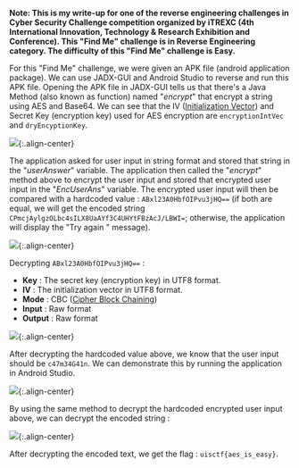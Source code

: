 **Note: This is my write-up for one of the reverse engineering challenges in Cyber Security Challenge competition organized by iTREXC (4th International Innovation, Technology & Research Exhibition and Conference). This "Find Me" challenge is in Reverse Engineering category. The difficulty of this "Find Me" challenge is Easy.**

For this "Find Me" challenge, we were given an APK file (android application package). We can use JADX-GUI and Android Studio to reverse and run this APK file. Opening the APK file in JADX-GUI tells us that there's a Java Method (also known as function) named "*encrypt*" that encrypt a string using AES and Base64. We can see that the IV ([Initialization Vector](https://en.wikipedia.org/wiki/Initialization_vector)) and Secret Key (encryption key) used for AES encryption are `encryptionIntVec` and `dryEncyptionKey`.

![](https://raw.githubusercontent.com/faridarif/faridarif.github.io/master/pictures/find-me-encrypt.png){:.align-center}

The application asked for user input in string format and stored that string in the "*userAnswer*" variable. The application then called the "*encrypt*" method above to encrypt the user input and stored that encrypted user input in the "*EncUserAns*" variable. The encrypted user input will then be compared with a hardcoded value : `ABxl23A0HbfOIPvu3jHQ==` (if both are equal, we will get the encoded string `CPmcjAylgzOLbc4sILX8UaAYf3C4UHYtFBzAcJ/LBWI=`; otherwise, the application will display the "Try again " message).

![](https://raw.githubusercontent.com/faridarif/faridarif.github.io/master/pictures/find-me-input-and-flag.png){:.align-center}

Decrypting `ABxl23A0HbfOIPvu3jHQ==` :

- **Key** : The secret key (encryption key) in UTF8 format.
- **IV** : The initialization vector in UTF8 format.
- **Mode** : CBC ([Cipher Block Chaining](https://en.wikipedia.org/wiki/Block_cipher_mode_of_operation))
- **Input** : Raw format
- **Output** : Raw format

![](https://raw.githubusercontent.com/faridarif/faridarif.github.io/master/pictures/find-me-input-aes-decrypt.png){:.align-center}

After decrypting the hardcoded value above, we know that the user input should be `c47m34G41n`. We can demonstrate this by running the application in Android Studio.

![](https://raw.githubusercontent.com/faridarif/faridarif.github.io/master/pictures/find-me-proof.png){:.align-center}

By using the same method to decrypt the hardcoded encrypted user input above, we can decrypt the encoded string :

![](https://raw.githubusercontent.com/faridarif/faridarif.github.io/master/pictures/find-me-flag-aes-decrypt.png){:.align-center}

After decrypting the encoded text, we get the flag : `uisctf{aes_is_easy}`.